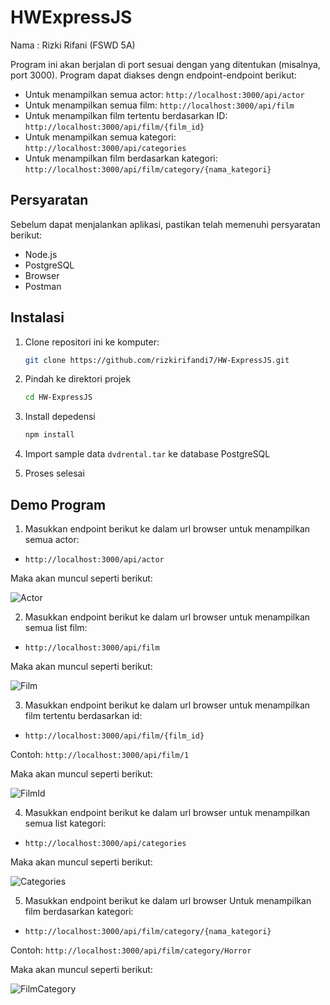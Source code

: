 # HWExpressJS

Nama : Rizki Rifani (FSWD 5A)

Program ini akan berjalan di port sesuai dengan yang ditentukan (misalnya, port 3000). Program dapat diakses dengn endpoint-endpoint berikut:

- Untuk menampilkan semua actor: `http://localhost:3000/api/actor`
- Untuk menampilkan semua film: `http://localhost:3000/api/film`
- Untuk menampilkan film tertentu berdasarkan ID: `http://localhost:3000/api/film/{film_id}`
- Untuk menampilkan semua kategori: `http://localhost:3000/api/categories`
- Untuk menampilkan film berdasarkan kategori: `http://localhost:3000/api/film/category/{nama_kategori}`

## Persyaratan

Sebelum dapat menjalankan aplikasi, pastikan telah memenuhi persyaratan berikut:

- Node.js
- PostgreSQL
- Browser
- Postman

## Instalasi

1. Clone repositori ini ke komputer:

   ```bash
   git clone https://github.com/rizkirifandi7/HW-ExpressJS.git

2. Pindah ke direktori projek

   ```bash
   cd HW-ExpressJS

3. Install depedensi

   ```bash
   npm install

4. Import sample data `dvdrental.tar` ke database PostgreSQL

5. Proses selesai

## Demo Program

1. Masukkan endpoint berikut ke dalam url browser untuk menampilkan semua actor:

- `http://localhost:3000/api/actor`

Maka akan muncul seperti berikut:

![Actor](./public/assets/actor.jpeg)

2. Masukkan endpoint berikut ke dalam url browser untuk menampilkan semua list film:

- `http://localhost:3000/api/film`

Maka akan muncul seperti berikut:

![Film](./public/assets/listfilm.jpeg)

3. Masukkan endpoint berikut ke dalam url browser untuk menampilkan film tertentu berdasarkan id:

- `http://localhost:3000/api/film/{film_id}`

Contoh: `http://localhost:3000/api/film/1`

Maka akan muncul seperti berikut:

![FilmId](./public/assets/film-id.jpeg)

4. Masukkan endpoint berikut ke dalam url browser untuk menampilkan semua list kategori:

- `http://localhost:3000/api/categories`

Maka akan muncul seperti berikut:

![Categories](./public/assets/categories.jpeg)

5. Masukkan endpoint berikut ke dalam url browser Untuk menampilkan film berdasarkan kategori:

- `http://localhost:3000/api/film/category/{nama_kategori}`

Contoh: `http://localhost:3000/api/film/category/Horror`

Maka akan muncul seperti berikut:

![FilmCategory](./public/assets/film-categories.jpeg)
